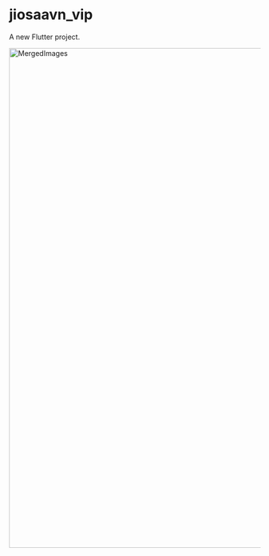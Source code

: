 # jiosaavn_vip

A new Flutter project.

<img width="1901" height="1001" alt="MergedImages" src="https://github.com/user-attachments/assets/c860f57e-88ee-43bb-a0dc-b35d54e9b481" />
